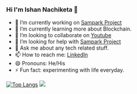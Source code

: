 ### Hi I'm Ishan Nachiketa 👋

<!--
**IshanNachiketa/IshanNachiketa** is a ✨ _special_ ✨ repository because its `README.md` (this file) appears on your GitHub profile.

Here are some ideas to get you started:
-->
- 🔭 I’m currently working on [Sampark Project]( https://github.com/users/IshanNachiketa/projects/1)
- 🌱 I’m currently learning more about Blockchain.
- 👯 I’m looking to collaborate on [Youtube]( https://www.youtube.com/c/IshanNachiketa)
- 🤔 I’m looking for help with [Sampark Project]( https://github.com/users/IshanNachiketa/projects/1)
- 💬 Ask me about any tech related stuff.
- 📫 How to reach me: [LinkedIn]( https://www.linkedin.com/in/ishannachiketa/)
- 😄 Pronouns: He/His
- ⚡ Fun fact: experimenting with life everyday.

[![Top Langs](https://github-readme-stats.vercel.app/api/top-langs/?username=ishannachiketa&layout=compact)](https://github.com/ishannachiketa/github-readme-stats)
<img src="https://github-readme-stats.vercel.app/api?username=ishannachiketa&&show_icons=true&title_color=58a6ff&icon_color=1f6feb&text_color=161b22&bg_color=ffffff">


